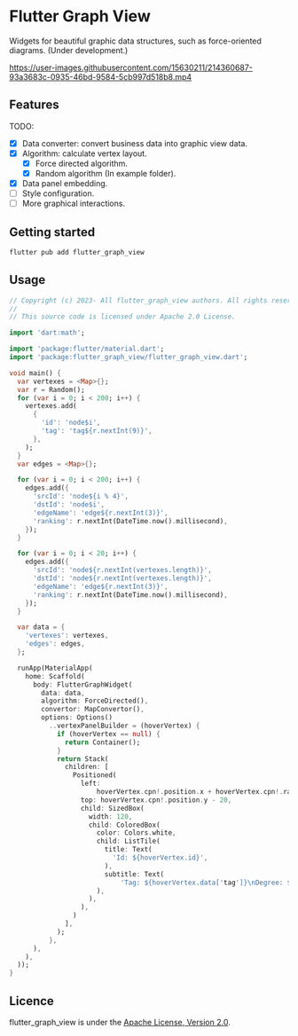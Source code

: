 <!-- 
  Copyright (c) 2023- All flutter_graph_view authors. All rights reserved.

  This source code is licensed under Apache 2.0 License.
 -->

# Flutter Graph View
Widgets for beautiful graphic data structures, such as force-oriented diagrams. (Under development.)

https://user-images.githubusercontent.com/15630211/214360687-93a3683c-0935-46bd-9584-5cb997d518b8.mp4

## Features

TODO: 
- [x] Data converter: convert business data into graphic view data.
- [x] Algorithm: calculate vertex layout.
  - [x] Force directed algorithm.
  - [x] Random algorithm (In example folder).
- [x] Data panel embedding.
- [ ] Style configuration.
- [ ] More graphical interactions.

## Getting started

```sh
flutter pub add flutter_graph_view
```

## Usage

```dart
// Copyright (c) 2023- All flutter_graph_view authors. All rights reserved.
//
// This source code is licensed under Apache 2.0 License.

import 'dart:math';

import 'package:flutter/material.dart';
import 'package:flutter_graph_view/flutter_graph_view.dart';

void main() {
  var vertexes = <Map>{};
  var r = Random();
  for (var i = 0; i < 200; i++) {
    vertexes.add(
      {
        'id': 'node$i',
        'tag': 'tag${r.nextInt(9)}',
      },
    );
  }
  var edges = <Map>{};

  for (var i = 0; i < 200; i++) {
    edges.add({
      'srcId': 'node${i % 4}',
      'dstId': 'node$i',
      'edgeName': 'edge${r.nextInt(3)}',
      'ranking': r.nextInt(DateTime.now().millisecond),
    });
  }

  for (var i = 0; i < 20; i++) {
    edges.add({
      'srcId': 'node${r.nextInt(vertexes.length)}',
      'dstId': 'node${r.nextInt(vertexes.length)}',
      'edgeName': 'edge${r.nextInt(3)}',
      'ranking': r.nextInt(DateTime.now().millisecond),
    });
  }

  var data = {
    'vertexes': vertexes,
    'edges': edges,
  };

  runApp(MaterialApp(
    home: Scaffold(
      body: FlutterGraphWidget(
        data: data,
        algorithm: ForceDirected(),
        convertor: MapConvertor(),
        options: Options()
          ..vertexPanelBuilder = (hoverVertex) {
            if (hoverVertex == null) {
              return Container();
            }
            return Stack(
              children: [
                Positioned(
                  left:
                      hoverVertex.cpn!.position.x + hoverVertex.cpn!.radius + 5,
                  top: hoverVertex.cpn!.position.y - 20,
                  child: SizedBox(
                    width: 120,
                    child: ColoredBox(
                      color: Colors.white,
                      child: ListTile(
                        title: Text(
                          'Id: ${hoverVertex.id}',
                        ),
                        subtitle: Text(
                            'Tag: ${hoverVertex.data['tag']}\nDegree: ${hoverVertex.degree}'),
                      ),
                    ),
                  ),
                )
              ],
            );
          },
      ),
    ),
  ));
}

```

## Licence

flutter_graph_view is under the [Apache License, Version 2.0](https://www.apache.org/licenses/LICENSE-2.0).
